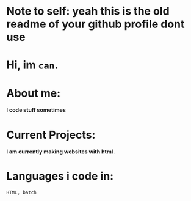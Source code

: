 # Note to self: yeah this is the old readme of your github profile dont use


# Hi, im `can`.

# About me:

**I code stuff sometimes**

# Current Projects:
**I am currently making websites with html.**


# Languages i code in:
`HTML, batch`
